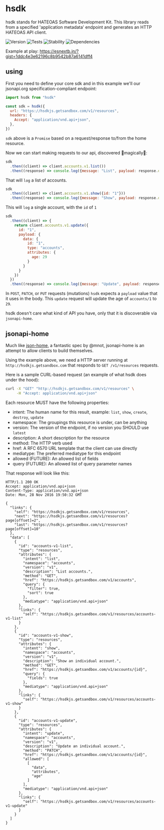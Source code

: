# hsdk

hsdk stands for HATEOAS Software Development Kit. This library reads from a specified 'application metadata' endpoint and generates an HTTP HATEOAS API client.

![Version][BADGE_VERSION]
![Tests][BADGE_TRAVIS]
![Stability][BADGE_STABILITY]
![Dependencies][BADGE_DEPENDENCY]


Example at play: https://esnextb.in/?gist=1ddc4e3e62196c8b9542b87a6141dff4


## using

First you need to define your core sdk and in this example we'll our jsonapi.org specification-compliant endpoint:

``` javascript
import hsdk from "hsdk"

const sdk = hsdk({
  url: "https://hsdkjs.getsandbox.com/v1/resources",
  headers: {
    Accept: "application/vnd.api+json",
  },
})
```

`sdk` above is a `Promise` based on a request/response to/from the home resource.

Now we can start making requests to our api, discovered 🌟magically🌟:

``` javascript
sdk
  .then((client) => client.accounts.v1.list())
  .then((response) => console.log({message: "List", payload: response.data}))
```

That will `log` a list of accounts.

``` javascript
sdk
  .then((client) => client.accounts.v1.show({id: "1"}))
  .then((response) => console.log({message: "Show", payload: response.data}))
```

This will `log` a single account, with the `id` of `1`

``` javascript
sdk
  .then((client) => {
    return client.accounts.v1.update({
      id: "1",
      payload: {
        data: {
          id: "1",
          type: "accounts",
          attributes: {
            age: 29
          }
        }
      }
    })
  })
  .then((response) => console.log({message: "Update", payload: response.data}))
```

In `POST`, `PATCH`, or `PUT` requests (mutations) `hsdk` expects a `payload` value that it uses in the body. This `update` request will update the age of `accounts/1` to `29`.

hsdk doesn't care what kind of API you have, only that it is discoverable via `jsonapi-home`.


## jsonapi-home

Much like [json-home](https://mnot.github.io/I-D/json-home/), a fantastic spec by @mnot, jsonapi-home is an attempt to allow clients to build themselves.

Using the example above, we need a HTTP server running at `http://hsdkjs.getsandbox.com` that responds to `GET /v1/resources` requests.

Here is a sample CURL-based request (an example of what hsdk does under the hood):

``` bash
curl -X "GET" "http://hsdkjs.getsandbox.com/v1/resources" \
     -H "Accept: application/vnd.api+json"
```

Each resource MUST have the following properties:

  - intent: The human name for this result, example: `list`, `show`, `create`, `destroy`, `update`
  - namespace: The groupings this resource is under, can be anything
  - version: The version of the endpoint, if no version you SHOULD use `latest`
  - description: A short description for the resource
  - method: The HTTP verb used
  - href: A RFC 6570 URL template that the client can use directly
  - mediatype: The preferred mediatype for this endpoint
  - allowed (FUTURE): An allowed list of fields
  - query (FUTURE): An allowed list of query parameter names

That response will look like this:

``` http
HTTP/1.1 200 OK
Accept: application/vnd.api+json
Content-Type: application/vnd.api+json
Date: Mon, 28 Nov 2016 19:50:32 GMT

{
  "links": {
    "self": "https://hsdkjs.getsandbox.com/v1/resources",
    "next": "https://hsdkjs.getsandbox.com/v1/resources?page[offset]=2",
    "last": "https://hsdkjs.getsandbox.com/v1/resources?page[offset]=10"
  },
  "data": [
    {
      "id": "accounts-v1-list",
      "type": "resources",
      "attributes": {
        "intent": "list",
        "namespace": "accounts",
        "version": "v1",
        "description": "List accounts.",
        "method": "GET",
        "href": "https://hsdkjs.getsandbox.com/v1/accounts",
        "query": {
          "filter": true,
          "sort": true
        },
        "mediatype": "application/vnd.api+json"
      },
      "links": {
        "self": "https://hsdkjs.getsandbox.com/v1/resources/accounts-v1-list"
      }
    },
    {
      "id": "accounts-v1-show",
      "type": "resources",
      "attributes": {
        "intent": "show",
        "namespace": "accounts",
        "version": "v1",
        "description": "Show an individual account.",
        "method": "GET",
        "href": "https://hsdkjs.getsandbox.com/v1/accounts/{id}",
        "query": {
          "fields": true
        },
        "mediatype": "application/vnd.api+json"
      },
      "links": {
        "self": "https://hsdkjs.getsandbox.com/v1/resources/accounts-v1-show"
      }
    },
    {
      "id": "accounts-v1-update",
      "type": "resources",
      "attributes": {
        "intent": "update",
        "namespace": "accounts",
        "version": "v1",
        "description": "Update an individual account.",
        "method": "PATCH",
        "href": "https://hsdkjs.getsandbox.com/v1/accounts/{id}",
        "allowed": [
          [
            "data",
            "attributes",
            "age"
          ]
        ],
        "mediatype": "application/vnd.api+json"
      },
      "links": {
        "self": "https://hsdkjs.getsandbox.com/v1/resources/accounts-v1-update"
      }
    }
  ]
}
```


[BADGE_TRAVIS]: https://img.shields.io/travis/krainboltgreene/hsdk.js.svg?maxAge=2592000&style=flat-square
[BADGE_VERSION]: https://img.shields.io/npm/v/hsdk.svg?maxAge=2592000&style=flat-square
[BADGE_STABILITY]: https://img.shields.io/badge/stability-strong-green.svg?maxAge=2592000&style=flat-square
[BADGE_DEPENDENCY]: https://img.shields.io/david/krainboltgreene/hsdk.js.svg?maxAge=2592000&style=flat-square
